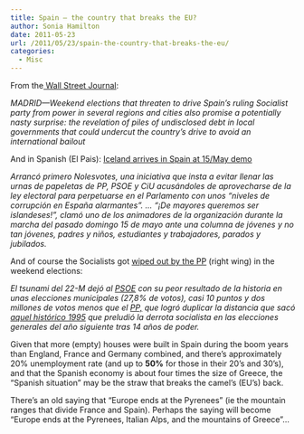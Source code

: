 ```yaml
---
title: Spain – the country that breaks the EU?
author: Sonia Hamilton
date: 2011-05-23
url: /2011/05/23/spain-the-country-that-breaks-the-eu/
categories:
  - Misc
---
```

From the[ Wall Street Journal][1]:

*MADRID—Weekend elections that threaten to drive Spain&#8217;s ruling Socialist party from power in several regions and cities also promise a potentially nasty surprise: the revelation of piles of undisclosed debt in local governments that could undercut the country&#8217;s drive to avoid an international bailout*

<!--more-->

And in Spanish (El Pais): [Iceland arrives in Spain at 15/May demo][2]

*Arrancó primero Nolesvotes, una iniciativa que insta a evitar llenar las urnas de papeletas de PP, PSOE y CiU acusándoles de aprovecharse de la ley electoral para perpetuarse en el Parlamento con unos &#8220;niveles de corrupción en España alarmantes&#8221;. &#8230; &#8220;¡De mayores queremos ser islandeses!&#8221;, clamó uno de los animadores de la organización durante la marcha del pasado domingo 15 de mayo ante una columna de jóvenes y no tan jóvenes, padres y niños, estudiantes y trabajadores, parados y jubilados.*

And of course the Socialists got [wiped out by the PP][3] (right wing) in the weekend elections:

*El tsunami del 22-M dejó al <a href="http://www.psoe.es/" target="_blank">PSOE</a> con su peor resultado de la historia en unas elecciones municipales (27,8% de votos), casi 10 puntos y dos millones de votos menos que el <a href="http://www.pp.es/" target="_blank">PP,</a> que logró duplicar la distancia que sacó <a href="http://www.elpais.com/articulo/espana/PP/vaticina/salto/22-M/1995/ano/mayor/diferencia/elpepinac/20110503elpepinac_17/Tes" target="_blank">aquel histórico 1995</a> que preludió la derrota socialista en las elecciones generales del año siguiente tras 14 años de poder.*

Given that more (empty) houses were built in Spain during the boom years than England, France and Germany combined, and there&#8217;s approximately 20% unemployment rate (and up to **50%** for those in their 20&#8217;s and 30&#8217;s), and that the Spanish economy is about four times the size of Greece, the &#8220;Spanish situation&#8221; may be the straw that breaks the camel&#8217;s (EU&#8217;s) back.

There&#8217;s an old saying that &#8220;Europe ends at the Pyrenees&#8221; (ie the mountain ranges that divide France and Spain). Perhaps the saying will become &#8220;Europe ends at the Pyrenees, Italian Alps, and the mountains of Greece&#8221;&#8230;

 [1]: http://online.wsj.com/article/SB10001424052748704281504576331280001740702.html
 [2]: http://www.elpais.com/articulo/espana/sabados/Islandia/llegaron/15M/elpepuesp/20110517elpepunac_38/Tes
 [3]: http://politica.elpais.com/politica/2011/05/23/actualidad/1306111218_562041.html
